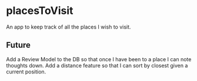 # placesToVisit

An app to keep track of all the places I wish to visit. 

## Future
Add a Review Model to the DB so that once I have been to a place I can note thoughts down.
Add a distance feature so that I can sort by closest given a current position.
